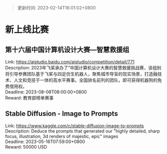 > 更新时间: 2023-02-14T16:01:02+0800 

# 新上线比赛


## 第十六届中国计算机设计大赛—智慧救援组
Link: https://aistudio.baidu.com/aistudio/competition/detail/771  
Description: 2023年飞桨承办了”中国计算机设计大赛的智慧救援挑战赛，该组别将引导参赛团队基于飞桨与四足仿生机器人，聚焦城市导盲的现实场景，打造融技术、人文和竞技于一体的高水平赛事。全国排名前列的团队，即可获得机器狗的免费借用权。  
Deadline: 2023-08-08T08:00:00+0800  
Reward: 教育部榜单赛事  

## Stable Diffusion - Image to Prompts
Link: https://www.kaggle.com/c/stable-diffusion-image-to-prompts  
Description: Deduce the prompts that generated our "highly detailed, sharp focus, illustration, 3d renders of majestic, epic" images  
Deadline: 2023-05-16T07:59:00+0800  
Reward: 50000 USD  

